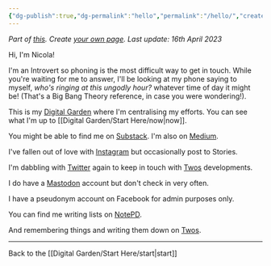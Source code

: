 ```yaml
---
{"dg-publish":true,"dg-permalink":"hello","permalink":"/hello/","created":"","updated":""}
---
```



*Part of [this](https://alastairjohnston.com/introducing-hello-pages/). Create [your own page](https://alastairjohnston.com/introducing-hello-pages/). Last update: 16th April 2023*

Hi, I'm Nicola!

I'm an Introvert so phoning is the most difficult way to get in touch. While you're waiting for me to answer, I'll be looking at my phone saying to myself, *who's ringing at this ungodly hour?* whatever time of day it might be! (That's a Big Bang Theory reference, in case you were wondering!). 

This is my [Digital Garden](https://www.nicolafisherwriter.co.uk/) where I'm centralising my efforts. You can see what I'm up to [[Digital Garden/Start Here/now\|now]].

You might be able to find me on [Substack](https://ephemerallollipop.substack.com/). I'm also on [Medium](https://medium.com/@thetinyproject).

I've fallen out of love with [Instagram](https://medium.com/@thetinyproject) but occasionally post to Stories.

I'm dabbling with [Twitter](https://twitter.com/mrsnfshr) again to keep in touch with [Twos](https://www.TwosApp.com?code=nicola) developments.

I do have a [Mastodon](https://pkm.social/@nicola) account but don't check in very often.

I have a pseudonym account on Facebook for admin purposes only.

You can find me writing lists on [NotePD](https://notepd.com/profile/nicolafisher).

And remembering things and writing them down on [Twos](https://www.TwosApp.com/@Nicola).

---

Back to the [[Digital Garden/Start Here/start\|start]]